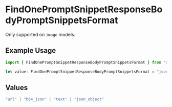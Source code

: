 # FindOnePromptSnippetResponseBodyPromptSnippetsFormat

Only supported on `image` models.

## Example Usage

```typescript
import { FindOnePromptSnippetResponseBodyPromptSnippetsFormat } from "orq-poc-typescript-multi-env-version/models/operations";

let value: FindOnePromptSnippetResponseBodyPromptSnippetsFormat = "json_object";
```

## Values

```typescript
"url" | "b64_json" | "text" | "json_object"
```